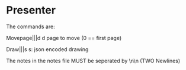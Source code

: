 # Presenter

The commands are:

Movepage|||d              d page to move (0 == first page)

Draw|||s                  s: json encoded drawing

The notes in the notes file MUST be seperated by \n\n (TWO Newlines)
